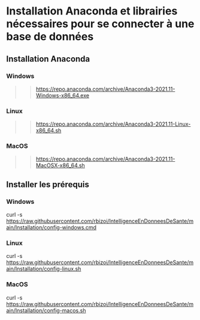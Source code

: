 # Installation Anaconda et librairies nécessaires pour se connecter à une base de données

## Installation Anaconda
### Windows
>> https://repo.anaconda.com/archive/Anaconda3-2021.11-Windows-x86_64.exe

### Linux
>> https://repo.anaconda.com/archive/Anaconda3-2021.11-Linux-x86_64.sh

### MacOS
>> https://repo.anaconda.com/archive/Anaconda3-2021.11-MacOSX-x86_64.sh

## Installer les prérequis
### Windows
curl -s https://raw.githubusercontent.com/rbizoi/IntelligenceEnDonneesDeSante/main/Installation/config-windows.cmd

### Linux
curl -s https://raw.githubusercontent.com/rbizoi/IntelligenceEnDonneesDeSante/main/Installation/config-linux.sh

### MacOS
curl -s https://raw.githubusercontent.com/rbizoi/IntelligenceEnDonneesDeSante/main/Installation/config-macos.sh
